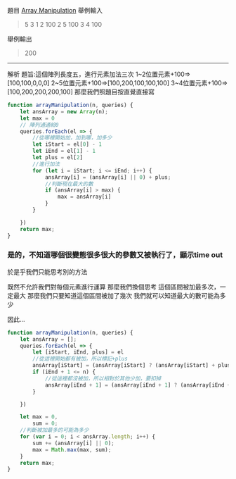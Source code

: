 題目
[Array Manipulation](https://www.hackerrank.com/challenges/crush/problem)
舉例輸入
>5 3
1 2 100
2 5 100
3 4 100

舉例輸出
>200

---

解析
題旨:這個陣列長度五，進行元素加法三次
1~2位置元素+100=>[100,100,0,0,0]
2~5位置元素+100=>[100,200,100,100,100]
3~4位置元素+100=>[100,200,200,200,100]
那麼我們照題目按直覺直接寫


```js
function arrayManipulation(n, queries) {
    let ansArray = new Array(n);
    let max = 0
    // 陣列通通給0
    queries.forEach(el => {
        //從哪裡開始加，加到哪，加多少
        let iStart = el[0] - 1
        let iEnd = el[1] - 1
        let plus = el[2]
        //進行加法
        for (let i = iStart; i <= iEnd; i++) {
            ansArray[i] = (ansArray[i] || 0) + plus;
            //判斷現在最大的數
            if (ansArray[i] > max) {
                max = ansArray[i]
            }
        }

    })
    return max;
}
```
### 是的，不知道哪個很變態很多很大的參數又被執行了，顯示time out
於是乎我們只能思考別的方法

既然不允許我們對每個元素進行運算
那麼我們換個思考
這個區間被加最多次，一定最大
那麼我們只要知道這個區間被加了幾次
我們就可以知道最大的數可能為多少

因此...



```js
function arrayManipulation(n, queries) {
    let ansArray = [];
    queries.forEach(el => {
        let [iStart, iEnd, plus] = el
        //從這裡開始都有被加，所以標記+plus
        ansArray[iStart] = (ansArray[iStart] ? (ansArray[iStart] + plus) : plus);
        if (iEnd + 1 <= n) {
            //從這裡都沒被加，所以相對於其他少加，要扣掉
            ansArray[iEnd + 1] = (ansArray[iEnd + 1] ? (ansArray[iEnd + 1] - plus) : -plus);
        }

    })

    let max = 0,
        sum = 0;
    //判斷被加最多的可能為多少
    for (var i = 0; i < ansArray.length; i++) {
        sum += (ansArray[i] || 0);
        max = Math.max(max, sum);
    }
    return max;
}
 
```

  
